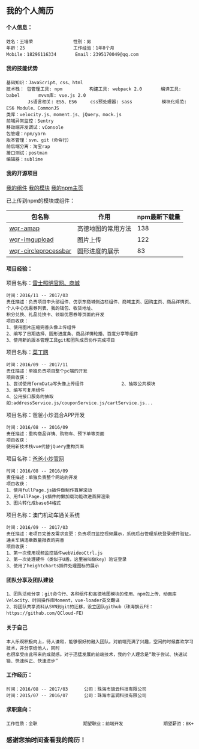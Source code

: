 ## 我的个人简历
#### 个人信息：
```
姓名：王墙荣               性别：男         
年龄：25                  工作经验：1年8个月
Mobile：18296116334       Email：2395170049@qq.com
```
#### 我的技能优势
```
基础知识：JavaScript、css、html
技术栈： 包管理工具: npm          构建工具: webpack 2.0       编译工具: babel       mvvm库: vue.js 2.0
        Js语言相关: ES5、ES6     css预处理器: sass           模块化规范: ES6 Module、CommonJS
类库：velocity.js、moment.js、jQuery、mock.js
前端异常监控：Sentry
移动端开发调试：vConsole
包管理：npm/yarn
版本管理：svn、git（命令行）
前后端分离：淘宝rap 
接口测试：postman
编辑器：sublime
```
#### 我的开源项目
[我的组件](https://github.com/WangQiangrong/components)                [我的模块](https://github.com/WangQiangrong/wqr-amap)                [我的npm主页](https://www.npmjs.com/~575201314)

已上传到npm的模块或组件：

包名称|作用|npm最新下载量
---|---|---
[wqr-amap](https://www.npmjs.com/package/wqr-amap)|高德地图的常用方法|138
[wqr-imgupload](https://www.npmjs.com/package/wqr-imgupload)|图片上传|122
[wqr-circleprocessbar](https://www.npmjs.com/package/wqr-circleprocessbar)|圆形进度的展示|83

#### 项目经验：
项目名称：[雷士照明官网、商城](http://www.nvc-lighting.com.cn/)
```
时间：2016/11 -- 2017/03
责任描述：负责项目中头部组件、仿京东商城侧边栏组件、商城主页、团购主页、商品详情页、个人中心优惠券列表、我的钱包、收货地址、
积分兑换、礼品兑换卡、领取优惠券等页面的开发
项目收获：
1、使用图片压缩完善头像上传组件
2、编写了日期选择、圆形进度条、商品详情轮播、百度分享等组件
3、使用新的版本管理工具git和团队成员协作完成项目
```
项目名称：[菜丁网](http://www.greencd.cn/)
```
时间：2016/09 -- 2017/11
责任描述：单独负责项目整个pc端的开发
项目收获：
1、尝试使用formData写头像上传组件              2、抽取公共模块                3、编写可复用组件
4、公用接口服务的抽取如:addressService.js/couponService.js/cartService.js...
```
项目名称：爸爸小炒混合APP开发
```
时间：2016/08 -- 2016/09
责任描述：重构商品详情、购物车、预下单等页面
项目收获：
使用新技术栈vue代替jQuery重构页面
```
项目名称：[爸爸小炒官网](http://www.dadcooker.com/)
```
时间：2016/08 -- 2016/09
责任描述：单独负责整个网站的开发
项目收获：
1、使用fullPage.js插件做制作首屏滚动
2、用fullPage.js插件的懒加载功能改进首屏渲染
3、图片转化成base64格式
```
项目名称：澳门机动车通关系统
```
时间：2016/09 -- 2017/03
责任描述：老项目完善及需求变更：负责项目监控视频展示，系统后台管理系统登录硬件验证，通关车辆违章数量报表的完善
项目收获：
1、第一次使用视频监控插件webVideoCtrl.js
2、第一次处理硬件（类似于U盾，这里被叫做key）验证登录
3、使用了heightcharts插件处理图标的展示
```
#### 团队分享及团队建设
```
1、团队活动分享：git命令行、各种组件和高德地图模块的使用、npm包上传、动画库Velocity、时间操作库Moment，vue-loader英文翻译
2、将团队共享资料从SVN到git的迁移，设立团队github（珠海旗云FE：https://github.com/QCloud-FE）
```
#### 关于自己
```
本人乐观积极向上，待人谦和，能够很好的融入团队。对前端充满了兴趣，空闲的时候喜欢学习技术，并分享给他人，同时
也很享受由此带来的成就感。对于迅猛发展的前端技术，我的个人理念是“敢于尝试、快速试错、快速纠正、快速进步”
```
#### 工作经历：
```
时间：2016/08 -- 2017/03      公司：珠海市旗云科技有限公司
时间：2015/07 -- 2016/07      公司：珠海市富润科技有限公司
```
#### 求职意向：
```
工作性质：全职                 期望职业：前端开发               期望薪资：8K+
```
### 感谢您抽时间查看我的简历！
